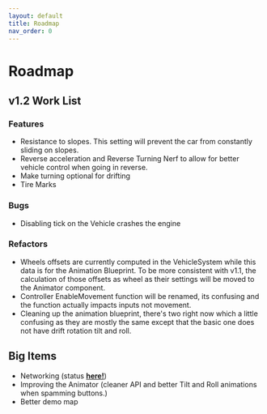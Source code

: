 ```yaml
---
layout: default
title: Roadmap
nav_order: 0
---
```


# Roadmap
## v1.2 Work List
###  Features
- Resistance to slopes. This setting will prevent the car from constantly sliding on slopes.
- Reverse acceleration and Reverse Turning Nerf to allow for better vehicle control when going in reverse.
- Make turning optional for drifting
- Tire Marks

### Bugs
- Disabling tick on the Vehicle crashes the engine

### Refactors
- Wheels offsets are currently computed in the VehicleSystem while this data is for the Animation Blueprint. To be more consistent with v1.1, the calculation of those offsets as wheel as their settings will be moved to the Animator component.
- Controller EnableMovement function will be renamed, its confusing and the function actually impacts inputs not movement.
- Cleaning up the animation blueprint, there's two right now which a little confusing as they are mostly the same except that the basic one does not have drift rotation tilt and roll.

## Big Items
- Networking (status **[here!](./v11_update.html)**)
- Improving the Animator (cleaner API and better Tilt and Roll animations when spamming buttons.)
- Better demo map